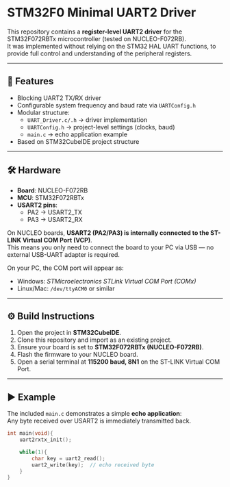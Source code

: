# STM32F0 Minimal UART2 Driver

This repository contains a **register-level UART2 driver** for the STM32F072RBTx microcontroller (tested on NUCLEO-F072RB).  
It was implemented without relying on the STM32 HAL UART functions, to provide full control and understanding of the peripheral registers.

---

## 📌 Features
- Blocking UART2 TX/RX driver  
- Configurable system frequency and baud rate via `UARTConfig.h`  
- Modular structure:
  - `UART_Driver.c/.h` → driver implementation
  - `UARTConfig.h` → project-level settings (clocks, baud)
  - `main.c` → echo application example
- Based on STM32CubeIDE project structure

---

## 🛠 Hardware
- **Board**: NUCLEO-F072RB  
- **MCU**: STM32F072RBTx  
- **USART2 pins**:  
  - PA2 → USART2_TX  
  - PA3 → USART2_RX  

On NUCLEO boards, **USART2 (PA2/PA3) is internally connected to the ST-LINK Virtual COM Port (VCP)**.  
This means you only need to connect the board to your PC via USB — no external USB-UART adapter is required.  

On your PC, the COM port will appear as:  
- Windows: *STMicroelectronics STLink Virtual COM Port (COMx)*  
- Linux/Mac: `/dev/ttyACM0` or similar

---

## ⚙️ Build Instructions
1. Open the project in **STM32CubeIDE**.
2. Clone this repository and import as an existing project.
3. Ensure your board is set to **STM32F072RBTx (NUCLEO-F072RB)**.
4. Flash the firmware to your NUCLEO board.
5. Open a serial terminal at **115200 baud, 8N1** on the ST-LINK Virtual COM Port.

---

## ▶️ Example
The included `main.c` demonstrates a simple **echo application**:  
Any byte received over USART2 is immediately transmitted back.

```c
int main(void){
    uart2rxtx_init();

    while(1){
        char key = uart2_read();
        uart2_write(key);  // echo received byte
    }
}
